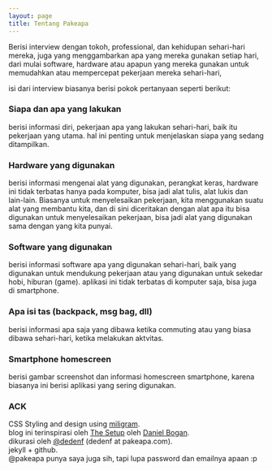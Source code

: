 ```yaml
---
layout: page
title: Tentang Pakeapa
---
```



Berisi interview dengan tokoh, professional, dan kehidupan sehari-hari mereka, juga yang menggambarkan apa yang mereka gunakan setiap hari, dari mulai software, hardware atau apapun yang mereka gunakan untuk memudahkan atau mempercepat pekerjaan mereka sehari-hari,


isi dari interview biasanya berisi pokok pertanyaan seperti berikut:

### Siapa dan apa yang lakukan
berisi informasi diri, pekerjaan apa yang lakukan sehari-hari, baik itu pekerjaan yang utama. hal ini penting untuk menjelaskan siapa yang sedang ditampilkan.

### Hardware yang digunakan
berisi informasi mengenai alat yang digunakan, perangkat keras, hardware ini tidak terbatas hanya pada komputer, bisa jadi alat tulis, alat lukis dan lain-lain.
Biasanya untuk menyelesaikan pekerjaan, kita menggunakan suatu alat yang membantu kita, dan di sini diceritakan dengan alat apa itu bisa digunakan untuk menyelesaikan pekerjaan, bisa jadi alat yang digunakan sama dengan yang kita punyai.

### Software yang digunakan
berisi informasi software apa yang digunakan sehari-hari, baik yang digunakan untuk mendukung pekerjaan atau yang digunakan untuk sekedar hobi, hiburan (game).
aplikasi ini tidak terbatas di komputer saja, bisa juga di smartphone.

### Apa isi tas (backpack, msg bag, dll)
berisi informasi apa saja yang dibawa ketika commuting atau yang biasa dibawa sehari-hari, ketika melakukan aktvitas.

### Smartphone homescreen
berisi gambar screenshot dan informasi homescreen smartphone, karena biasanya ini berisi aplikasi yang sering digunakan.

### ACK
CSS Styling and design using [miligram](https://github.com/milligram/milligram).   
blog ini terinspirasi oleh [The Setup](http://usesthis.com/) oleh [Daniel Bogan](https://twitter.com/waferbaby).   
dikurasi oleh [@dedenf](https://twitter.com/dedenf) (dedenf at pakeapa.com).   
jekyll + github.   
@pakeapa punya saya juga sih, tapi lupa password dan emailnya apaan :p
